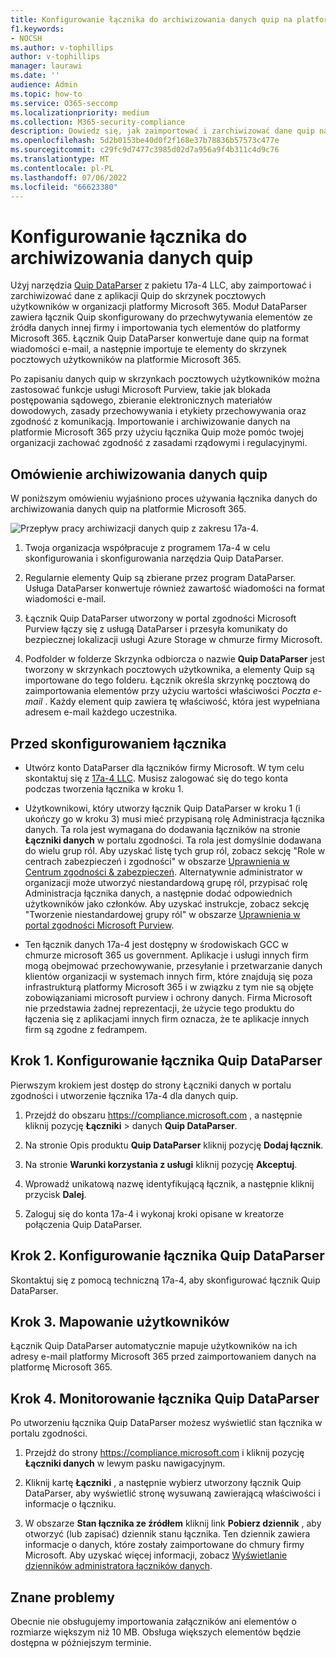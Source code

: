 ```yaml
---
title: Konfigurowanie łącznika do archiwizowania danych quip na platformie Microsoft 365
f1.keywords:
- NOCSH
ms.author: v-tophillips
author: v-tophillips
manager: laurawi
ms.date: ''
audience: Admin
ms.topic: how-to
ms.service: O365-seccomp
ms.localizationpriority: medium
ms.collection: M365-security-compliance
description: Dowiedz się, jak zaimportować i zarchiwizować dane quip na platformie Microsoft 365 za pomocą łącznika 17a-4 Quip DataParser.
ms.openlocfilehash: 5d2b0153be40d0f2f168e37b78836b57573c477e
ms.sourcegitcommit: c29fc9d7477c3985d02d7a956a9f4b311c4d9c76
ms.translationtype: MT
ms.contentlocale: pl-PL
ms.lasthandoff: 07/06/2022
ms.locfileid: "66623380"
---
```

# <a name="set-up-a-connector-to-archive-quip-data"></a>Konfigurowanie łącznika do archiwizowania danych quip

Użyj narzędzia [Quip DataParser](https://www.17a-4.com/quip-dataparser/) z pakietu 17a-4 LLC, aby zaimportować i zarchiwizować dane z aplikacji Quip do skrzynek pocztowych użytkowników w organizacji platformy Microsoft 365. Moduł DataParser zawiera łącznik Quip skonfigurowany do przechwytywania elementów ze źródła danych innej firmy i importowania tych elementów do platformy Microsoft 365. Łącznik Quip DataParser konwertuje dane quip na format wiadomości e-mail, a następnie importuje te elementy do skrzynek pocztowych użytkowników na platformie Microsoft 365.

Po zapisaniu danych quip w skrzynkach pocztowych użytkowników można zastosować funkcje usługi Microsoft Purview, takie jak blokada postępowania sądowego, zbieranie elektronicznych materiałów dowodowych, zasady przechowywania i etykiety przechowywania oraz zgodność z komunikacją. Importowanie i archiwizowanie danych na platformie Microsoft 365 przy użyciu łącznika Quip może pomóc twojej organizacji zachować zgodność z zasadami rządowymi i regulacyjnymi.

## <a name="overview-of-archiving-quip-data"></a>Omówienie archiwizowania danych quip

W poniższym omówieniu wyjaśniono proces używania łącznika danych do archiwizowania danych quip na platformie Microsoft 365.

![Przepływ pracy archiwizacji danych quip z zakresu 17a-4.](../media/QuipDataParserConnectorWorkflow.png)

1. Twoja organizacja współpracuje z programem 17a-4 w celu skonfigurowania i skonfigurowania narzędzia Quip DataParser.

2. Regularnie elementy Quip są zbierane przez program DataParser. Usługa DataParser konwertuje również zawartość wiadomości na format wiadomości e-mail.

3. Łącznik Quip DataParser utworzony w portal zgodności Microsoft Purview łączy się z usługą DataParser i przesyła komunikaty do bezpiecznej lokalizacji usługi Azure Storage w chmurze firmy Microsoft.

4. Podfolder w folderze Skrzynka odbiorcza o nazwie **Quip DataParser** jest tworzony w skrzynkach pocztowych użytkownika, a elementy Quip są importowane do tego folderu. Łącznik określa skrzynkę pocztową do zaimportowania elementów przy użyciu wartości właściwości *Poczta e-mail* . Każdy element quip zawiera tę właściwość, która jest wypełniana adresem e-mail każdego uczestnika.

## <a name="before-you-set-up-a-connector"></a>Przed skonfigurowaniem łącznika

- Utwórz konto DataParser dla łączników firmy Microsoft. W tym celu skontaktuj się z [17a-4 LLC](https://www.17a-4.com/contact/). Musisz zalogować się do tego konta podczas tworzenia łącznika w kroku 1.

- Użytkownikowi, który utworzy łącznik Quip DataParser w kroku 1 (i ukończy go w kroku 3) musi mieć przypisaną rolę Administracja łącznika danych. Ta rola jest wymagana do dodawania łączników na stronie **Łączniki danych** w portalu zgodności. Ta rola jest domyślnie dodawana do wielu grup ról. Aby uzyskać listę tych grup ról, zobacz sekcję "Role w centrach zabezpieczeń i zgodności" w obszarze [Uprawnienia w Centrum zgodności & zabezpieczeń](../security/office-365-security/permissions-in-the-security-and-compliance-center.md#roles-in-the-security--compliance-center). Alternatywnie administrator w organizacji może utworzyć niestandardową grupę ról, przypisać rolę Administracja łącznika danych, a następnie dodać odpowiednich użytkowników jako członków. Aby uzyskać instrukcje, zobacz sekcję "Tworzenie niestandardowej grupy ról" w obszarze [Uprawnienia w portal zgodności Microsoft Purview](microsoft-365-compliance-center-permissions.md#create-a-custom-role-group).

- Ten łącznik danych 17a-4 jest dostępny w środowiskach GCC w chmurze microsoft 365 us government. Aplikacje i usługi innych firm mogą obejmować przechowywanie, przesyłanie i przetwarzanie danych klientów organizacji w systemach innych firm, które znajdują się poza infrastrukturą platformy Microsoft 365 i w związku z tym nie są objęte zobowiązaniami microsoft purview i ochrony danych. Firma Microsoft nie przedstawia żadnej reprezentacji, że użycie tego produktu do łączenia się z aplikacjami innych firm oznacza, że te aplikacje innych firm są zgodne z fedrampem.

## <a name="step-1-set-up-a-quip-dataparser-connector"></a>Krok 1. Konfigurowanie łącznika Quip DataParser

Pierwszym krokiem jest dostęp do strony Łączniki danych w portalu zgodności i utworzenie łącznika 17a-4 dla danych quip.

1. Przejdź do obszaru <https://compliance.microsoft.com> , a następnie kliknij pozycję **Łączniki** >  danych **Quip DataParser**.

2. Na stronie Opis produktu **Quip DataParser** kliknij pozycję **Dodaj łącznik**.

3. Na stronie **Warunki korzystania z usługi** kliknij pozycję **Akceptuj**.

4. Wprowadź unikatową nazwę identyfikującą łącznik, a następnie kliknij przycisk **Dalej**.

5. Zaloguj się do konta 17a-4 i wykonaj kroki opisane w kreatorze połączenia Quip DataParser.

## <a name="step-2-configure-the-quip-dataparser-connector"></a>Krok 2. Konfigurowanie łącznika Quip DataParser

Skontaktuj się z pomocą techniczną 17a-4, aby skonfigurować łącznik Quip DataParser.

## <a name="step-3-map-users"></a>Krok 3. Mapowanie użytkowników

Łącznik Quip DataParser automatycznie mapuje użytkowników na ich adresy e-mail platformy Microsoft 365 przed zaimportowaniem danych na platformę Microsoft 365.

## <a name="step-4-monitor-the-quip-dataparser-connector"></a>Krok 4. Monitorowanie łącznika Quip DataParser

Po utworzeniu łącznika Quip DataParser możesz wyświetlić stan łącznika w portalu zgodności.

1. Przejdź do strony <https://compliance.microsoft.com> i kliknij pozycję **Łączniki danych** w lewym pasku nawigacyjnym.

2. Kliknij kartę **Łączniki** , a następnie wybierz utworzony łącznik Quip DataParser, aby wyświetlić stronę wysuwaną zawierającą właściwości i informacje o łączniku.

3. W obszarze **Stan łącznika ze źródłem** kliknij link **Pobierz dziennik** , aby otworzyć (lub zapisać) dziennik stanu łącznika. Ten dziennik zawiera informacje o danych, które zostały zaimportowane do chmury firmy Microsoft. Aby uzyskać więcej informacji, zobacz [Wyświetlanie dzienników administratora łączników danych](data-connector-admin-logs.md).

## <a name="known-issues"></a>Znane problemy

Obecnie nie obsługujemy importowania załączników ani elementów o rozmiarze większym niż 10 MB. Obsługa większych elementów będzie dostępna w późniejszym terminie.
